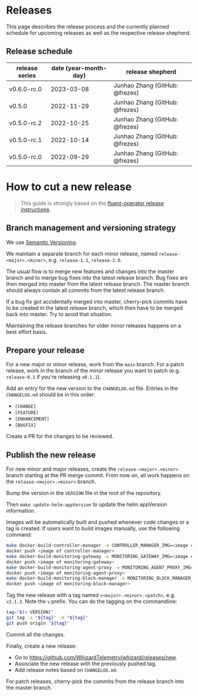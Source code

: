 # Releases

This page describes the release process and the currently planned schedule for upcoming releases as well as the respective release shepherd.

## Release schedule

| release series | date  (year-month-day) | release shepherd                            |
|----------------|--------------------------------------------|---------------------------------------------|
| v0.6.0-rc.0    | 2023-03-08                                 | Junhao Zhang (GitHub: @frezes)              |
| v0.5.0         | 2022-11-29                                 | Junhao Zhang (GitHub: @frezes)              |
| v0.5.0-rc.2    | 2022-10-25                                 | Junhao Zhang (GitHub: @frezes)              |
| v0.5.0-rc.1    | 2022-10-14                                 | Junhao Zhang (GitHub: @frezes)              |
| v0.5.0-rc.0    | 2022-09-29                                 | Junhao Zhang (GitHub: @frezes)              |

# How to cut a new release

> This guide is strongly based on the [fluent-operator release instructions](https://github.com/fluent/fluent-operator/blob/master/RELEASE.md).

## Branch management and versioning strategy

We use [Semantic Versioning](http://semver.org/).

We maintain a separate branch for each minor release, named `release-<major>.<minor>`, e.g. `release-1.1`, `release-2.0`.

The usual flow is to merge new features and changes into the master branch and to merge bug fixes into the latest release branch. Bug fixes are then merged into master from the latest release branch. The master branch should always contain all commits from the latest release branch.

If a bug fix got accidentally merged into master, cherry-pick commits have to be created in the latest release branch, which then have to be merged back into master. Try to avoid that situation.

Maintaining the release branches for older minor releases happens on a best effort basis.

## Prepare your release

For a new major or minor release, work from the `main` branch. For a patch release, work in the branch of the minor release you want to patch (e.g. `release-0.1` if you're releasing `v0.1.1`).

Add an entry for the new version to the `CHANGELOG.md` file. Entries in the `CHANGELOG.md` should be in this order:

* `[CHANGE]`
* `[FEATURE]`
* `[ENHANCEMENT]`
* `[BUGFIX]`

Create a PR for the changes to be reviewed.

## Publish the new release

For new minor and major releases, create the `release-<major>.<minor>` branch starting at the PR merge commit.
From now on, all work happens on the `release-<major>.<minor>` branch.

Bump the version in the `VERSION` file in the root of the repository.

Then `make update-helm-appVersion` to update the helm appVersion information. 

Images will be automatically built and pushed whenever code changes or a tag is created. If users want to build images manually, use the following command:

```bash
make docker-build-controller-manager -e CONTROLLER_MANAGER_IMG=<image of controller-manager>
docker push <image of controller-manager>
make docker-build-monitoring-gateway -e MONITORING_GATEWAY_IMG=<image of monitoring-gateway>
docker push <image of monitoring-gateway>
make docker-build-monitoring-agent-proxy -e MONITORING_AGENT_PROXY_IMG=<image of monitoring-agent-proxy>
docker push <image of monitoring-agent-proxy>
make docker-build-monitoring-block-manager -e MONITORING_BLOCK_MANAGER_IMG=<image of monitoring-block-manager>
docker push <image of monitoring-block-manager>
```

Tag the new release with a tag named `v<major>.<minor>.<patch>`, e.g. `v2.1.3`. Note the `v` prefix. You can do the tagging on the commandline:

```bash
tag="$(< VERSION)"
git tag -a "${tag}" -m "${tag}"
git push origin "${tag}"
```
Commit all the changes.

Finally, create a new release:

- Go to https://github.com/WhizardTelemetry/whizard/releases/new.
- Associate the new release with the previously pushed tag.
- Add release notes based on `CHANGELOG.md`.


For patch releases, cherry-pick the commits from the release branch into the master branch.